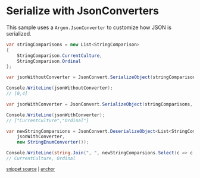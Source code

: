 # Serialize with JsonConverters

This sample uses a `Argon.JsonConverter` to customize how JSON is serialized.

<!-- snippet: SerializeWithJsonConvertersUsage -->
<a id='snippet-serializewithjsonconvertersusage'></a>
```cs
var stringComparisons = new List<StringComparison>
{
    StringComparison.CurrentCulture,
    StringComparison.Ordinal
};

var jsonWithoutConverter = JsonConvert.SerializeObject(stringComparisons);

Console.WriteLine(jsonWithoutConverter);
// [0,4]

var jsonWithConverter = JsonConvert.SerializeObject(stringComparisons, new StringEnumConverter());

Console.WriteLine(jsonWithConverter);
// ["CurrentCulture","Ordinal"]

var newStringComparsions = JsonConvert.DeserializeObject<List<StringComparison>>(
    jsonWithConverter,
    new StringEnumConverter());

Console.WriteLine(string.Join(", ", newStringComparsions.Select(c => c.ToString()).ToArray()));
// CurrentCulture, Ordinal
```
<sup><a href='/src/Tests/Documentation/Samples/Serializer/SerializeWithJsonConverters.cs#L35-L58' title='Snippet source file'>snippet source</a> | <a href='#snippet-serializewithjsonconvertersusage' title='Start of snippet'>anchor</a></sup>
<!-- endSnippet -->
